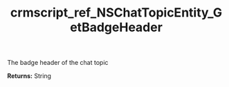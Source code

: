 ﻿---
title: crmscript_ref_NSChatTopicEntity_GetBadgeHeader
description: String NSChatTopicEntity.GetBadgeHeader()
intellisense: NSChatTopicEntity.GetBadgeHeader
keywords: NSChatTopicEntity, GetBadgeHeader
so.topic: reference
---

The badge header of the chat topic

**Returns:** String


